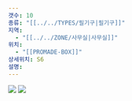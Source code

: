 ```yaml
---
갯수: 10
종류: "[[../../TYPES/필기구|필기구]]"
지역:
  - "[[../../ZONE/사무실|사무실]]"
위치:
  - "[[PROMADE-BOX]]"
상세위치: S6
설명:
---
```

![](http://192.168.50.22/devices/241123_IMG_0025.jpg)
![](http://192.168.50.22/devices/241123_IMG_0013.jpg)
